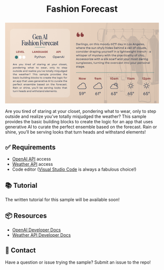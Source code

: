 # <p align="center">Fashion Forecast</p>

![An image of an app mock-up for the Fashion Forecast app. An outfit suggestion is provided as well as the hourly forecast.](fashion-forecast-long.png)

Are you tired of staring at your closet, pondering what to wear, only to step outside and realize you’ve totally misjudged the weather? This sample provides the basic building blocks to create the logic for an app that uses generative AI to curate the perfect ensemble based on the forecast. Rain or shine, you’ll be serving looks that turn heads and withstand elements!

## ✅ Requirements

- [OpenAI API](https://platform.openai.com/signup) access
- [Weather API](https://www.weatherapi.com/) access
- Code editor ([Visual Studio Code](https://code.visualstudio.com/) is always a fabulous choice!)

## 📚 Tutorial

The written tutorial for this sample will be available soon!

## 📦 Resources

- [OpenAI Developer Docs](https://platform.openai.com/docs/overview)
- [Weather API Developer Docs](https://www.weatherapi.com/docs/)

## 🚨 Contact

Have a question or issue trying the sample? Submit an issue to the repo!

